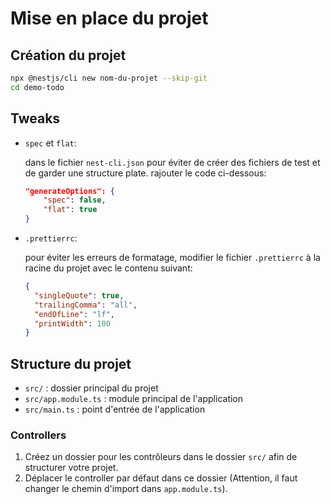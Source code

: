 # Mise en place du projet

## Création du projet

```bash
npx @nestjs/cli new nom-du-projet --skip-git
cd demo-todo
```

## Tweaks

- `spec` et `flat`:

  dans le fichier `nest-cli.json` pour éviter de créer des fichiers de test et de garder une structure plate.
  rajouter le code ci-dessous:
   ```json
   "generateOptions": {
       "spec": false,
       "flat": true
   }
   ```
- `.prettierrc`:

  pour éviter les erreurs de formatage, modifier le fichier `.prettierrc` à la racine du projet avec le contenu
  suivant:
  ```json
  {
    "singleQuote": true,
    "trailingComma": "all",
    "endOfLine": "lf",
    "printWidth": 100
  }
  ```

## Structure du projet

- `src/` : dossier principal du projet
- `src/app.module.ts` : module principal de l'application
- `src/main.ts` : point d'entrée de l'application

### Controllers

1. Créez un dossier pour les contrôleurs dans le dossier `src/` afin de structurer votre projet.
2. Déplacer le controller par défaut dans ce dossier (Attention, il faut changer le chemin d'import dans `app.module.ts`).
